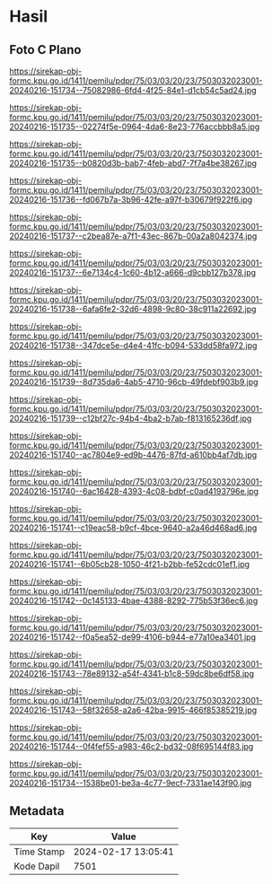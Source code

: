 # Hasil

## Foto C Plano

https://sirekap-obj-formc.kpu.go.id/1411/pemilu/pdpr/75/03/03/20/23/7503032023001-20240216-151734--75082986-6fd4-4f25-84e1-d1cb54c5ad24.jpg

https://sirekap-obj-formc.kpu.go.id/1411/pemilu/pdpr/75/03/03/20/23/7503032023001-20240216-151735--02274f5e-0964-4da6-8e23-776accbbb8a5.jpg

https://sirekap-obj-formc.kpu.go.id/1411/pemilu/pdpr/75/03/03/20/23/7503032023001-20240216-151735--b0820d3b-bab7-4feb-abd7-7f7a4be38267.jpg

https://sirekap-obj-formc.kpu.go.id/1411/pemilu/pdpr/75/03/03/20/23/7503032023001-20240216-151736--fd067b7a-3b96-42fe-a97f-b30679f922f6.jpg

https://sirekap-obj-formc.kpu.go.id/1411/pemilu/pdpr/75/03/03/20/23/7503032023001-20240216-151737--c2bea87e-a7f1-43ec-867b-00a2a8042374.jpg

https://sirekap-obj-formc.kpu.go.id/1411/pemilu/pdpr/75/03/03/20/23/7503032023001-20240216-151737--6e7134c4-1c60-4b12-a666-d9cbb127b378.jpg

https://sirekap-obj-formc.kpu.go.id/1411/pemilu/pdpr/75/03/03/20/23/7503032023001-20240216-151738--6afa6fe2-32d6-4898-9c80-38c911a22692.jpg

https://sirekap-obj-formc.kpu.go.id/1411/pemilu/pdpr/75/03/03/20/23/7503032023001-20240216-151738--347dce5e-d4e4-41fc-b094-533dd58fa972.jpg

https://sirekap-obj-formc.kpu.go.id/1411/pemilu/pdpr/75/03/03/20/23/7503032023001-20240216-151739--8d735da6-4ab5-4710-96cb-49fdebf903b9.jpg

https://sirekap-obj-formc.kpu.go.id/1411/pemilu/pdpr/75/03/03/20/23/7503032023001-20240216-151739--c12bf27c-94b4-4ba2-b7ab-f813165236df.jpg

https://sirekap-obj-formc.kpu.go.id/1411/pemilu/pdpr/75/03/03/20/23/7503032023001-20240216-151740--ac7804e9-ed9b-4476-87fd-a610bb4af7db.jpg

https://sirekap-obj-formc.kpu.go.id/1411/pemilu/pdpr/75/03/03/20/23/7503032023001-20240216-151740--6ac16428-4393-4c08-bdbf-c0ad4193796e.jpg

https://sirekap-obj-formc.kpu.go.id/1411/pemilu/pdpr/75/03/03/20/23/7503032023001-20240216-151741--c19eac58-b9cf-4bce-9640-a2a46d468ad6.jpg

https://sirekap-obj-formc.kpu.go.id/1411/pemilu/pdpr/75/03/03/20/23/7503032023001-20240216-151741--6b05cb28-1050-4f21-b2bb-fe52cdc01ef1.jpg

https://sirekap-obj-formc.kpu.go.id/1411/pemilu/pdpr/75/03/03/20/23/7503032023001-20240216-151742--0c145133-4bae-4388-8292-775b53f36ec6.jpg

https://sirekap-obj-formc.kpu.go.id/1411/pemilu/pdpr/75/03/03/20/23/7503032023001-20240216-151742--f0a5ea52-de99-4106-b944-e77a10ea3401.jpg

https://sirekap-obj-formc.kpu.go.id/1411/pemilu/pdpr/75/03/03/20/23/7503032023001-20240216-151743--78e89132-a54f-4341-b1c8-59dc8be6df58.jpg

https://sirekap-obj-formc.kpu.go.id/1411/pemilu/pdpr/75/03/03/20/23/7503032023001-20240216-151743--58f32658-a2a6-42ba-9915-466f85385219.jpg

https://sirekap-obj-formc.kpu.go.id/1411/pemilu/pdpr/75/03/03/20/23/7503032023001-20240216-151744--0f4fef55-a983-46c2-bd32-08f695144f83.jpg

https://sirekap-obj-formc.kpu.go.id/1411/pemilu/pdpr/75/03/03/20/23/7503032023001-20240216-151734--1538be01-be3a-4c77-9ecf-7331ae143f90.jpg


## Metadata

| Key        | Value               |
| ---------- | ------------------- |
| Time Stamp | 2024-02-17 13:05:41 |
| Kode Dapil | 7501                |



